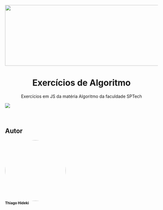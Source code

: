 <img src="https://coursework.vschool.io/content/images/size/w2000/2016/03/javascript-logo-banner.jpg" height="200px" width="1100px">
<h1 align="center">Exercícios de Algoritmo</h1> 
<p align="center">Exercícios em JS da matéria Algoritmo da faculdade SPTech</p>
<div>
<img src="https://img.shields.io/badge/Made%20with-JavaScript-1f425f.svg">
</div>
<br/><br/>
<h2>Autor</h2>
<div>
<img style="border-radius: 100%;" src="https://avatars.githubusercontent.com/u/111136206?v=4" width="200px;" alt=""/><br/><sub><b font-size="100px">Thiago Hideki</b></sub></div>
